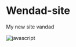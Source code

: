 # Wendad-site
My new site vandad

![javascript](https://user-images.githubusercontent.com/110745801/185268927-8f527b67-b036-4cd4-8d43-effd35f0c7d5.gif)
